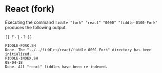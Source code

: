React (fork)
======

Executing the command `fiddle "fork" "react" "0000" "fiddle-0100-Fork"` produces the following output.

    {{ ʕ・ɭ・ʔ }}
    
    FIDDLE-FORK.SH
    Done. The "../../fiddles/react/fiddle-0001-Fork" directory has been initialized.
    FIDDLE-INDEX.SH
    08-04-18
    Done. All "react" fiddles have been re-indexed.    






